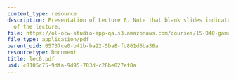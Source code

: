 ```yaml
---
content_type: resource
description: Presentation of Lecture 6. Note that blank slides indicate separate sections
  of the lecture.
file: https://ol-ocw-studio-app-qa.s3.amazonaws.com/courses/15-040-game-theory-for-managers-spring-2004/c8105c759dfa9d95783dc28be027ef8a_lec6.pdf
file_type: application/pdf
parent_uid: 05737ce0-b41b-ba22-5ba8-fd861d6ba36a
resourcetype: Document
title: lec6.pdf
uid: c8105c75-9dfa-9d95-783d-c28be027ef8a
---
```

